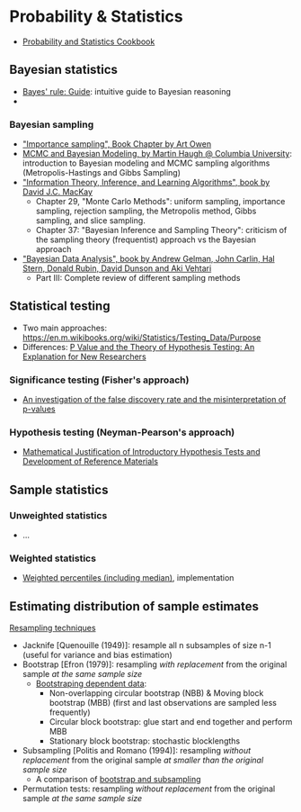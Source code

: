 # Probability & Statistics
- [Probability and Statistics Cookbook](http://statistics.zone/)

## Bayesian statistics
- [Bayes' rule: Guide](https://arbital.com/p/bayes_rule/?l=1zq): intuitive guide to Bayesian reasoning
- 

### Bayesian sampling
- ["Importance sampling", Book Chapter by Art Owen](https://statweb.stanford.edu/~owen/mc/Ch-var-is.pdf)
- [MCMC and Bayesian Modeling, by Martin Haugh @ Columbia University](http://www.columbia.edu/~mh2078/MachineLearningORFE/MCMC_Bayes.pdf): introduction to Bayesian modeling and MCMC sampling algorithms (Metropolis-Hastings and Gibbs Sampling)
- ["Information Theory, Inference, and Learning Algorithms", book by David J.C. MacKay](https://www.inference.org.uk/itprnn/book.pdf)
  - Chapter 29, "Monte Carlo Methods": uniform sampling, importance sampling, rejection sampling, the Metropolis method, Gibbs sampling, and slice sampling.
  - Chapter 37: "Bayesian Inference and Sampling Theory": criticism of the sampling theory (frequentist) approach vs the Bayesian approach
- ["Bayesian Data Analysis", book by Andrew Gelman, John Carlin, Hal Stern, Donald Rubin, David Dunson and Aki Vehtari](http://www.stat.columbia.edu/~gelman/book/BDA3.pdf)
  - Part III: Complete review of different sampling methods

## Statistical testing
- Two main approaches: https://en.m.wikibooks.org/wiki/Statistics/Testing_Data/Purpose
- Differences: [P Value and the Theory of Hypothesis Testing: An Explanation for New Researchers](https://www.ncbi.nlm.nih.gov/pmc/articles/PMC2816758/#!po=34.2105)

### Significance testing (Fisher's approach)
- [An investigation of the false discovery rate and the misinterpretation of p-values](https://royalsocietypublishing.org/doi/pdf/10.1098/rsos.140216)

### Hypothesis testing (Neyman-Pearson's approach)
- [Mathematical Justification of Introductory Hypothesis Tests and Development of Reference Materials](https://digitalcommons.usu.edu/cgi/viewcontent.cgi?httpsredir=1&article=1014&context=gradreports)

## Sample statistics
### Unweighted statistics
- ...
### Weighted statistics
- [Weighted percentiles (including median)](http://kochanski.org/gpk/code/speechresearch/gmisclib/gmisclib.weighted_percentile-module.html), implementation

## Estimating distribution of sample estimates
[Resampling techniques](https://en.wikipedia.org/wiki/Resampling_(statistics)#)
- Jacknife [Quenouille (1949)]: resample all n subsamples of size n-1  (useful for variance and bias estimation)
- Bootstrap [Efron (1979)]:  resampling *with replacement* from the original sample *at the same sample size* 
  - [Bootstraping dependent data](https://books.google.es/books?id=e4f8sqm439UC&printsec=frontcover#v=onepage&q&f=false):
    - Non-overlapping circular bootstrap (NBB) & Moving block bootstrap (MBB) (first and last observations are sampled less frequently)
    - Circular block bootstrap: glue start and end together and perform MBB
    - Stationary block bootstrap: stochastic blocklengths
- Subsampling [Politis and Romano (1994)]: resampling *without replacement* from the original sample *at smaller than the original sample size*
  - A comparison of [bootstrap and subsampling](http://www.stat.umn.edu/geyer/5601/notes/sub.pdf)
- Permutation tests: resampling *without replacement* from the original sample *at the same sample size*
